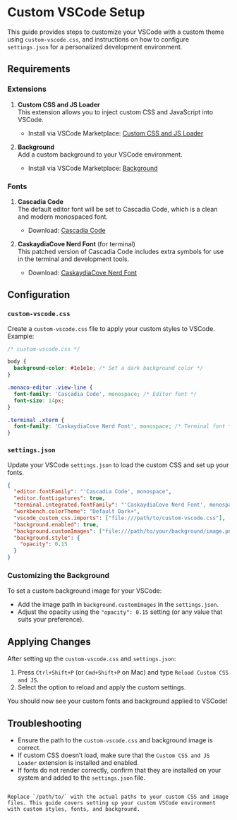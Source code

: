 # Custom VSCode Setup

This guide provides steps to customize your VSCode with a custom theme using `custom-vscode.css`, and instructions on how to configure `settings.json` for a personalized development environment.

## Requirements

### Extensions

1. **Custom CSS and JS Loader**  
   This extension allows you to inject custom CSS and JavaScript into VSCode.

   - Install via VSCode Marketplace: [Custom CSS and JS Loader](https://marketplace.visualstudio.com/items?itemName=be5invis.vscode-custom-css)

2. **Background**  
   Add a custom background to your VSCode environment.

   - Install via VSCode Marketplace: [Background](https://marketplace.visualstudio.com/items?itemName=shalldie.background)

### Fonts

1. **Cascadia Code**  
   The default editor font will be set to Cascadia Code, which is a clean and modern monospaced font.

   - Download: [Cascadia Code](https://github.com/microsoft/cascadia-code/releases)

2. **CaskaydiaCove Nerd Font** (for terminal)  
   This patched version of Cascadia Code includes extra symbols for use in the terminal and development tools.

   - Download: [CaskaydiaCove Nerd Font](https://www.nerdfonts.com/font-downloads)

## Configuration

### `custom-vscode.css`

Create a `custom-vscode.css` file to apply your custom styles to VSCode. Example:

```css
/* custom-vscode.css */

body {
  background-color: #1e1e1e; /* Set a dark background color */
}

.monaco-editor .view-line {
  font-family: 'Cascadia Code', monospace; /* Editor font */
  font-size: 14px;
}

.terminal .xterm {
  font-family: 'CaskaydiaCove Nerd Font', monospace; /* Terminal font */
}
```

### `settings.json`

Update your VSCode `settings.json` to load the custom CSS and set up your fonts.

```json
{
  "editor.fontFamily": "'Cascadia Code', monospace",
  "editor.fontLigatures": true,
  "terminal.integrated.fontFamily": "'CaskaydiaCove Nerd Font', monospace",
  "workbench.colorTheme": "Default Dark+",
  "vscode_custom_css.imports": ["file:///path/to/custom-vscode.css"],
  "background.enabled": true,
  "background.customImages": ["file:///path/to/your/background/image.png"],
  "background.style": {
    "opacity": 0.15
  }
}
```

### Customizing the Background

To set a custom background image for your VSCode:

- Add the image path in `background.customImages` in the `settings.json`.
- Adjust the opacity using the `"opacity": 0.15` setting (or any value that suits your preference).

## Applying Changes

After setting up the `custom-vscode.css` and `settings.json`:

1. Press `Ctrl+Shift+P` (or `Cmd+Shift+P` on Mac) and type `Reload Custom CSS and JS`.
2. Select the option to reload and apply the custom settings.

You should now see your custom fonts and background applied to VSCode!

## Troubleshooting

- Ensure the path to the `custom-vscode.css` and background image is correct.
- If custom CSS doesn’t load, make sure that the `Custom CSS and JS Loader` extension is installed and enabled.
- If fonts do not render correctly, confirm that they are installed on your system and added to the `settings.json` file.

```

Replace `/path/to/` with the actual paths to your custom CSS and image files. This guide covers setting up your custom VSCode environment with custom styles, fonts, and background.
```
